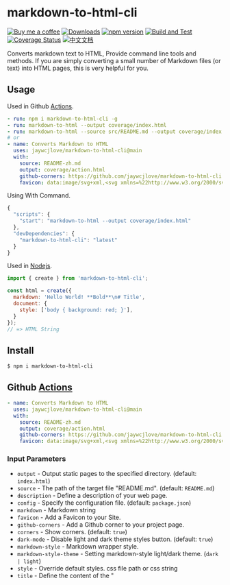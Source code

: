 markdown-to-html-cli
===
<!--rehype:style=display: flex; height: 230px; align-items: center; justify-content: center; font-size: 38px;-->

[![Buy me a coffee](https://img.shields.io/badge/Buy%20me%20a%20coffee-048754?logo=buymeacoffee)](https://jaywcjlove.github.io/#/sponsor)
[![Downloads](https://img.shields.io/npm/dm/markdown-to-html-cli.svg?style=flat)](https://www.npmjs.com/package/markdown-to-html-cli)
[![npm version](https://img.shields.io/npm/v/markdown-to-html-cli.svg)](https://www.npmjs.com/package/markdown-to-html-cli)
[![Build and Test](https://github.com/jaywcjlove/markdown-to-html-cli/actions/workflows/ci.yml/badge.svg)](https://github.com/jaywcjlove/markdown-to-html-cli/actions/workflows/ci.yml)
[![Coverage Status](https://jaywcjlove.github.io/markdown-to-html-cli/badges.svg)](https://jaywcjlove.github.io/markdown-to-html-cli/lcov-report/)
[![中文文档](https://jaywcjlove.github.io/sb/lang/chinese.svg)](README-zh.md)

Converts markdown text to HTML, Provide command line tools and methods. If you are simply converting a small number of Markdown files (or text) into HTML pages, this is very helpful for you.

## Usage

Used in Github [Actions](https://github.com/actions).

```yml
- run: npm i markdown-to-html-cli -g
- run: markdown-to-html --output coverage/index.html
- run: markdown-to-html --source src/README.md --output coverage/index.html
# or
- name: Converts Markdown to HTML
  uses: jaywcjlove/markdown-to-html-cli@main
  with:
    source: README-zh.md
    output: coverage/action.html
    github-corners: https://github.com/jaywcjlove/markdown-to-html-cli
    favicon: data:image/svg+xml,<svg xmlns=%22http://www.w3.org/2000/svg%22 viewBox=%220 0 100 100%22><text y=%22.9em%22 font-size=%2290%22>🌐</text></svg>
```

Using With Command.

```js
{
  "scripts": {
    "start": "markdown-to-html --output coverage/index.html"
  },
  "devDependencies": {
    "markdown-to-html-cli": "latest"
  }
}
```

Used in [Nodejs](https://nodejs.org).

```js
import { create } from 'markdown-to-html-cli';

const html = create({
  markdown: 'Hello World! **Bold**\n# Title',
  document: {
    style: ['body { background: red; }'],
  }
});
// => HTML String
```

## Install

```shell
$ npm i markdown-to-html-cli
```

## Github [Actions](https://github.com/actions)

```yml
- name: Converts Markdown to HTML
  uses: jaywcjlove/markdown-to-html-cli@main
  with:
    source: README-zh.md
    output: coverage/action.html
    github-corners: https://github.com/jaywcjlove/markdown-to-html-cli
    favicon: data:image/svg+xml,<svg xmlns=%22http://www.w3.org/2000/svg%22 viewBox=%220 0 100 100%22><text y=%22.9em%22 font-size=%2290%22>🌐</text></svg>
```

### Input Parameters

- `output` - Output static pages to the specified directory. (default: `index.html`)
- `source` - The path of the target file "README.md". (default: `README.md`)
- `description` - Define a description of your web page. 
- `config` - Specify the configuration file. (default: `package.json`)
- `markdown` - Markdown string 
- `favicon` - Add a Favicon to your Site. 
- `github-corners` - Add a Github corner to your project page. 
- `corners` - Show corners. (default: `true`)
- `dark-mode` - Disable light and dark theme styles button. (default: `true`)
- `markdown-style` - Markdown wrapper style. 
- `markdown-style-theme` - Setting markdown-style light/dark theme. (`dark | light`)
- `style` - Override default styles. css file path or css string
- `title` - Define the content of the "<title>" document title!

### Output Parameters

- `output` - Output static pages to the specified directory
- `markdown` - Markdown string
- `html` - HTML string

## Configure in package.json

The configuration can be specified through `--config="config/conf.json"`, It can be in `package.json` by default.

```js
{
  "markdown-to-html": {
    "document": {
      "title": "markdown-to-html-cli",
      "description": "Command line tool generates markdown as html.",
      "style": "body { color: red; }",
      "meta": [
        { "description": "Command line tool generates markdown as html." },
        { "keywords": "store,localStorage,lightweight,JavaScript" }
      ]
    },
    "favicon": "data:image/svg+xml,<svg xmlns=%22http://www.w3.org/2000/svg%22 viewBox=%220 0 100 100%22><text y=%22.9em%22 font-size=%2290%22>🌐</text></svg>",
    "github-corners": "https://github.com/jaywcjlove/markdown-to-html-cli",
    "reurls": {
      "README-zh.md": "index.zh.html",
      "README.md": "index.html"
    }
  }
}
```

- [`name`](https://github.com/jaywcjlove/markdown-to-html-cli/blob/308ca37aa5b9ae846a7835092a183d0ed73a8dc4/package.json#L2) -> `'markdown-to-html'.title` - Define the content of the `<title>` document title!
- [`description`](https://github.com/jaywcjlove/markdown-to-html-cli/blob/308ca37aa5b9ae846a7835092a183d0ed73a8dc4/package.json#L4) -> `'markdown-to-html'.description` - Define a description of your web page.
- [`repository.url`](https://github.com/jaywcjlove/markdown-to-html-cli/blob/308ca37aa5b9ae846a7835092a183d0ed73a8dc4/package.json#L22) -> `'markdown-to-html'.github-corners` - Add a Github corner to your project page.
- [`keywords`](https://github.com/jaywcjlove/markdown-to-html-cli/blob/308ca37aa5b9ae846a7835092a183d0ed73a8dc4/package.json#L24-L30) -> `'markdown-to-html'.document.meta` - Define keywords for search engines.

## Command Help

```bash
Usage: markdown-to-html [options] [--help|h]

Options:

  --author                Define the author of a page.
  --config, -o            Specify the configuration file. Default: "<process.cwd()>/package.json".
  --description           Define a description of your web page.
  --favicon               Add a Favicon to your Site.
  --no-corners            Hide Github corner from your project page.
  --github-corners        Add a Github corner to your project page.
  --github-corners-fork   Github corners style.
  --keywords              Define keywords for search engines.
  --no-dark-mode          Disable light and dark theme styles button.
  --markdown              Markdown string.
  --img-base64            Convert images in HTML to base64.
  --style                 Override default styles. css file path or css string.
  --markdown-style-theme  Setting markdown-style light/dark theme.
  --markdown-style        Markdown wrapper style
  --ignore-file           Ignore markdown files under certain paths. Default: "(node_modules)"
  --output, -o            Output static pages to the specified directory. Default: "index.html"
  --source, -s            The path of the target file "README.md". Default: "README.md"
  --title                 The `<title>` tag is required in HTML documents!
  --version, -v           Show version number
  --help, -h              Displays help information.

Example:

  markdown-to-html     --title="Hello World!"
  markdown-to-html     --config="config/conf.json"
  npx markdown-to-html-cli
  npx markdown-to-html-cli **/*.md --output "dist"
  npx markdown-to-html-cli **/*.md --ignore-file="(test)"
  npx markdown-to-html-cli --markdown="Hello World!"
  npx markdown-to-html-cli --no-dark-mode
  npx markdown-to-html-cli --dark-mode auto
  npx markdown-to-html-cli --dark-mode auto --markdown-style-theme dark
  npx markdown-to-html-cli --no-dark-mode --markdown-style-theme dark
  npx markdown-to-html-cli --markdown-style-theme dark
  npx markdown-to-html-cli --github-corners https://github.com/jaywcjlove/markdown-to-html-cli
  npx markdown-to-html-cli --github-corners https://github.com/jaywcjlove --github-corners-fork
  npx markdown-to-html-cli --output coverage/index.html
  npx markdown-to-html-cli --source README.md
  npx markdown-to-html-cli --source README.md --style=./style.css
  npx markdown-to-html-cli --source README.md --style='body { color: red; }'
```

## Markdown Features

### Supports for CSS Style

Use HTML comments [`<!--rehype:xxx-->`](https://github.com/jaywcjlove/rehype-attr)<!--rehype:style=color: red;--> to let Markdown support style customization.

```markdown
## Title
<!--rehype:style=display: flex; height: 230px; align-items: center; justify-content: center; font-size: 38px;-->

Markdown Supports **Style**<!--rehype:style=color: red;-->
```

### Support for [GFM footnotes](https://github.blog/changelog/2021-09-30-footnotes-now-supported-in-markdown-fields/)

```markdown
Here is a simple footnote[^1]. With some additional text after it.

[^1]: My reference.
```

### [Task lists](https://docs.github.com/en/github/writing-on-github/getting-started-with-writing-and-formatting-on-github/basic-writing-and-formatting-syntax#task-lists)

To create a task list, preface list items with a regular space character followed by `[ ]`. To mark a task as complete, use `[x]`.

```markdown
- [x] #739
- [ ] https://github.com/octo-org/octo-repo/issues/740
- [ ] Add delight to the experience when all tasks are complete :tada:
```

If a task list item description begins with a parenthesis, you'll need to escape it with `\`:

```markdown
- [ ] \(Optional) Open a followup issue
```

## API

```js
import 'markdown-to-html-cli/github-fork-ribbon.css';
import 'markdown-to-html-cli/github.css';
```

```ts
import { ParsedArgs } from 'minimist';
import { Options } from 'rehype-document';
export interface CreateOptions extends MDToHTMLOptions { }
export declare function create(options?: CreateOptions): string;
export interface RunArgvs extends Omit<ParsedArgs, '_'> {
  version?: string;
  source?: string;
  output?: string;
  /** Add a Github corner to your project page. */
  'github-corners'?: string;
  /** Github corners style. */
  'github-corners-fork'?: boolean;
  /** Disable light and dark theme styles button. */
  'dark-mode'?: boolean;
  /** Setting markdown-style light/dark theme. */
  'markdown-style-theme'?: 'dark' | 'light';
  /** Markdown string. */
  markdown?: string;
  /** Markdown wrapper style */
  'markdown-style'?: string;
  /** The `<title>` tag is required in HTML documents! */
  title?: string;
  /** Specify the configuration file. Default: `<process.cwd()>/package.json` */
  config?: string;
  /** Define a description of your web page */
  description?: string;
  /** Define keywords for search engines */
  keywords?: string;
  /** Add a Favicon to your Site */
  favicon?: string;
  /** Define the author of a page */
  author?: string;
  /** Override default styles */
  style?: string;
}
export interface MDToHTMLOptions extends RunArgvs {
  /** [rehype-document](https://github.com/rehypejs/rehype-document#options) options */
  document?: Options;
  /** Rewrite Element. [rehype-rewrite](https://github.com/jaywcjlove/rehype-rewrite#rewritenode-index-parent-void) */
  rewrite?: RehypeRewriteOptions['rewrite'];
  /** rewrite URLs of href and src attributes. */
  reurls?: Record<string, string>;
}
export declare function run(opts?: Omit<RunArgvs, "_">): any;
export declare const cliHelp: string;
export declare const exampleHelp: string;
```

## Related

- [markdown-to-html](https://github.com/jaywcjlove/markdown-to-html) Converts markdown text to HTML.

## Development

```bash
$ npm i
$ npm run build
$ npm run watch
```

## Related

- [html-to-markdown-cli](https://github.com/jaywcjlove/html-to-markdown-cli) Converts HTML to markdown.

## Contributors

As always, thanks to our amazing contributors!

<a href="https://github.com/jaywcjlove/markdown-to-html-cli/graphs/contributors">
  <img src="https://jaywcjlove.github.io/markdown-to-html-cli/CONTRIBUTORS.svg" />
</a>

Made with [github-action-contributors](https://github.com/jaywcjlove/github-action-contributors).

## License

MIT © [Kenny Wong](https://wangchujiang.com/)
